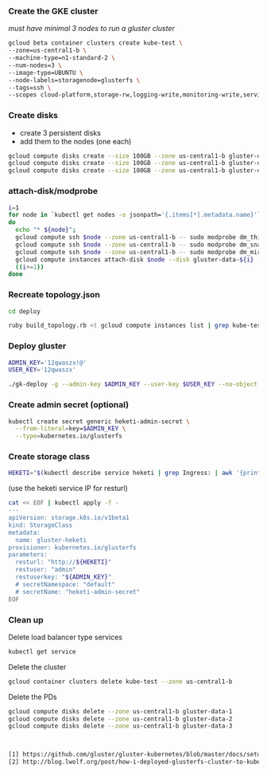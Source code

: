 ### Create the GKE cluster

_must have minimal 3 nodes to run a gluster cluster_

```sh
gcloud beta container clusters create kube-test \
--zone=us-central1-b \
--machine-type=n1-standard-2 \
--num-nodes=3 \
--image-type=UBUNTU \
--node-labels=storagenode=glusterfs \
--tags=ssh \
--scopes cloud-platform,storage-rw,logging-write,monitoring-write,service-control,service-management
```

### Create disks

- create 3 persistent disks
- add them to the nodes (one each)

```sh
gcloud compute disks create --size 100GB --zone us-central1-b gluster-data-1
gcloud compute disks create --size 100GB --zone us-central1-b gluster-data-2
gcloud compute disks create --size 100GB --zone us-central1-b gluster-data-3
```

### attach-disk/modprobe

```sh
i=1
for node in `kubectl get nodes -o jsonpath='{.items[*].metadata.name}'`;
do
  echo "* ${node}";
  gcloud compute ssh $node --zone us-central1-b -- sudo modprobe dm_thin_pool;
  gcloud compute ssh $node --zone us-central1-b -- sudo modprobe dm_snapshot;
  gcloud compute ssh $node --zone us-central1-b -- sudo modprobe dm_mirror;
  gcloud compute instances attach-disk $node --disk gluster-data-${i} --zone us-central1-b;
  ((i+=1))
done
```

### Recreate topology.json

```sh
cd deploy
```

```sh
ruby build_topology.rb <( gcloud compute instances list | grep kube-test | tr -s ' ') > topology.json
```

### Deploy gluster

```sh
ADMIN_KEY='12qwaszx!@'
USER_KEY='12qwaszx'

./gk-deploy -g --admin-key $ADMIN_KEY --user-key $USER_KEY --no-object
```

### Create admin secret (optional)
```sh
kubectl create secret generic heketi-admin-secret \
  --from-literal=key=$ADMIN_KEY \
  --type=kubernetes.io/glusterfs
```

### Create storage class

```sh
HEKETI="$(kubectl describe service heketi | grep Ingress: | awk '{print $3}'):8080"
```
(use the heketi service IP for resturl)

```sh
cat << EOF | kubectl apply -f -
---
apiVersion: storage.k8s.io/v1beta1
kind: StorageClass
metadata:
  name: gluster-heketi
provisioner: kubernetes.io/glusterfs
parameters:
  resturl: "http://${HEKETI}"
  restuser: "admin"
  restuserkey: "${ADMIN_KEY}"
  # secretNamespace: "default"
  # secretName: "heketi-admin-secret"
EOF
```

### Clean up

Delete load balancer type services
```sh
kubectl get service
```

Delete the cluster
```sh
gcloud container clusters delete kube-test --zone us-central1-b
```

Delete the PDs
```sh
gcloud compute disks delete --zone us-central1-b gluster-data-1
gcloud compute disks delete --zone us-central1-b gluster-data-2
gcloud compute disks delete --zone us-central1-b gluster-data-3



[1] https://github.com/gluster/gluster-kubernetes/blob/master/docs/setup-guide.md
[2] http://blog.lwolf.org/post/how-i-deployed-glusterfs-cluster-to-kubernetes/
